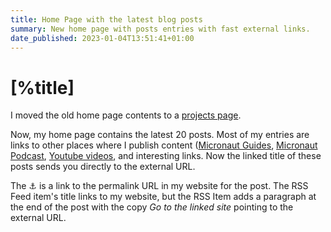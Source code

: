 ```yaml
---
title: Home Page with the latest blog posts
summary: New home page with posts entries with fast external links.
date_published: 2023-01-04T13:51:41+01:00
---
```


# [%title]

I moved the old home page contents to a [projects page](https://sergiodelamo.com/projects.html).

Now, my home page contains the latest 20 posts. Most of my entries are links to other places where I publish content ([Micronaut Guides](https://guides.micronaut.io), [Micronaut Podcast](https://micronautpodcast.com), [Youtube videos](https://www.youtube.com/playlist?list=PL9UkPxJVi4FT3gitylnECKe27Aar1c_Er), and interesting links. Now the linked title of these posts sends you directly to the external URL. 

The &#9875; is a link to the permalink URL in my website for the post. The RSS Feed item's title links to my website, but the RSS Item adds a paragraph at the end of the post with the copy _Go to the linked site_ pointing to the external URL. 




